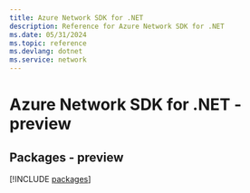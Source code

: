 ```yaml
---
title: Azure Network SDK for .NET
description: Reference for Azure Network SDK for .NET
ms.date: 05/31/2024
ms.topic: reference
ms.devlang: dotnet
ms.service: network
---
```

# Azure Network SDK for .NET - preview
## Packages - preview
[!INCLUDE [packages](network-index.md)]